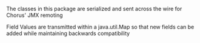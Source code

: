 
The classes in this package are serialized and sent across the wire for Chorus' JMX remoting

Field Values are transmitted within a java.util.Map so that new fields can be added while maintaining backwards compatibility

